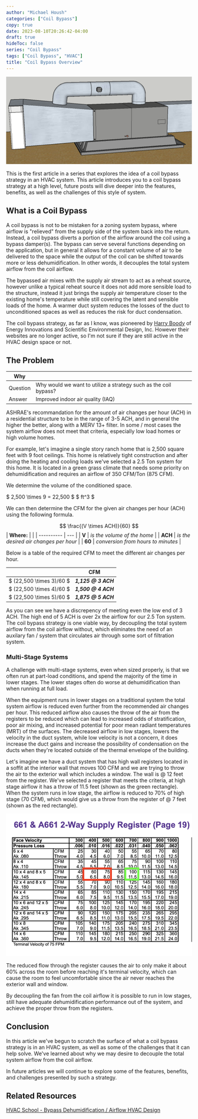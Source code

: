 ```yaml
---
author: "Michael Housh"
categories: ["Coil Bypass"]
copy: true
date: 2023-08-10T20:26:42-04:00
draft: true
hideToc: false
series: "Coil Bypass"
tags: ["Coil Bypass", "HVAC"]
title: "Coil Bypass Overview"
---
```


![coil-bypass](coil-bypass.png)

This is the first article in a series that explores the idea of a coil bypass strategy in an
HVAC system. This article introduces you to a coil bypass strategy at a high level, future posts will dive
deeper into the features, benefits, as well as the challenges of this style of system.

## What is a Coil Bypass

A coil bypass is not to be mistaken for a zoning system bypass, where airflow is "relieved" from
the supply side of the system back into the return. Instead, a coil bypass diverts a portion
of the airflow around the coil using a bypass damper(s).  The bypass can serve several functions
depending on the application, but in general it allows for a constant volume of air to be
delivered to the space while the output of the coil can be shifted towards more or less
dehumidification. In other words, it decouples the total system airflow from the coil airflow.

The bypassed air mixes with the supply air stream to act as a reheat source, however unlike a
typical reheat source it does not add more sensible load to the structure, instead it just brings
the supply air temperature closer to the existing home's temperature while still covering the latent
and sensible loads of the home.  A warmer duct system reduces the losses of the duct to unconditioned
spaces as well as reduces the risk for duct condensation.

The coil bypass strategy, as far as I know, was pioneered by
[Harry Boody](https://www.linkedin.com/in/harry-boody-9b8a4366/) of Energy Innovations and
Scientific Environmental Design, Inc.  However their websites are no longer active, so I'm
not sure if they are still active in the HVAC design space or not.

## The Problem

|  Why |     |
| ---- | --- |
| Question | Why would we want to utilize a strategy such as the coil bypass? |
| Answer | Improved indoor air quality (IAQ) |

ASHRAE's recommandation for the amount of air changes per hour (ACH) in a residential structure to
be in the range of 3-5 ACH, and in general the higher the better, along with a MERV 13+ filter.
In some / most cases the system airflow does not meet that criteria, especially low load homes
or high volume homes.

For example, let's imagine a single story ranch home that is 2,500 square feet with 9 foot ceilings.
This home is relatively tight construction and after doing the heating and cooling loads we've selected
a 2.5 Ton system for this home. It is located in a green grass climate that needs some priority
on dehumidification and requires an airflow of 350 CFM/Ton (875 CFM).

We determine the volume of the conditioned space.

$ 2,500 \times 9 = 22,500 $ $ ft^3 $

We can then determine the CFM for the given air changes per hour (ACH) using the following formula.

$$ \frac{(V \times ACH)}{60} $$
| **Where:** |     |
| ---------- | --- |
| **V** | *is the volume of the home* |
| **ACH** | *is the desired air changes per hour* |
| **60** | *conversion from hours to minutes* |

Below is a table of the required CFM to meet the different air changes per hour.

|     |  CFM  |
| --- | :---: |
| $ (22,500 \times 3)/60 $ | ***1,125 @ 3 ACH*** |;:
| $ (22,500 \times 4)/60 $ | ***1,500 @ 4 ACH*** |
| $ (22,500 \times 5)/60 $ | ***1,875 @ 5 ACH*** |

As you can see we have a discrepency of meeting even the low end of 3 ACH. The high end of
5 ACH is over 2x the airflow for our 2.5 Ton system.  The coil bypass strategy is one
viable way, by decoupling the total system airflow from the coil airflow without, which eliminates
the need of an auxilary fan / system that circulates air through some sort of filtration system.

### Multi-Stage Systems

A challenge with multi-stage systems, even when sized properly, is that we
often run at part-load conditions, and spend the majority of the time in lower stages.
The lower stages often do worse at dehumidification than when running at full load.

When the equipment runs in lower stages on a traditional system the total system airflow is reduced even
further from the recommended air changes per hour.  This reduced airflow also causes the throw
of the air from the registers to be reduced which can lead to increased odds of stratification,
poor air mixing, and increased potential for poor mean radiant temperatures (MRT) of the surfaces.
The decreased airflow in low stages, lowers the velocity in the duct system, while low velocity is not a
concern, it does increase the duct gains and increase the possibility of condensation on the ducts when they're
located outside of the thermal envelope of the building.

Let's imagine we have a duct system that has high wall registers located in a soffit at the interior
wall that moves 100 CFM and we are trying to throw the air to the exterior wall which includes a window.
The wall is @ 12 feet from the register. We've selected a register that meets the criteria, at high stage
airflow it has a throw of 11.5 feet (shown as the green rectangle). When the system runs in low stage,
the airflow is reduced to 70% of high stage (70 CFM), which would give us a throw from the register of
@ 7 feet (shown as the red rectangle).

![register-throw](register-throw.png)

The reduced flow through the register causes the air to only make it about 60% across the room before
reaching it's terminal velocity, which can cause the room to feel uncomfortable since the air never
reaches the exterior wall and window.

By decoupling the fan from the coil airflow it is possible to run in low stages, still have
adequate dehumidification performance out of the system, and achieve the proper throw from the
registers.

## Conclusion

In this article we've begun to scratch the surface of what a coil bypass strategy is in an HVAC
system, as well as some of the challenges that it can help solve.  We've learned about why we
may desire to decouple the total system airflow from the coil airflow.

In future articles we will continue to explore some of the features, benefits, and challenges
presented by such a strategy.

## Related Resources

[HVAC School - Bypass Dehumidification / Airflow HVAC Design](
    https://hvacrschool.com/bypass-dehumidification-airflow-hvac-design/
)

